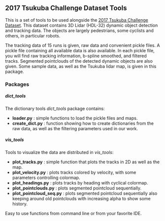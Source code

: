 ## 2017 Tsukuba Challenge Dataset Tools

This is a set of tools to be used alongside the [2017 Tsukuba Challenge Dataset](https://goo.gl/k2pGHE). This dataset contains 3D Lidar (HDL-32) dynamic object detection and tracking data. The objects are largely pedestrians, some cyclists and others, in particular robots.

The tracking data of 15 runs is given, raw data and convenient pickle files. A pickle file containing all available data is also available. In each pickle file, you will find raw tracking information, b-spline smoothed, and filtered tracks. Segmented pointclouds of the detected dynamic objects are also given. Some sample data, as well as the Tsukuba lidar map, is given in this package.

### Packages
##### dict_tools
The dictionary tools *dict_tools* package contains:
*   **loader.py** : simple functions to load the pickle files and maps.
*   **create_dict.py** : function showing how to create dictionaries from the raw data, as well as the filtering parameters used in our work.

##### vis_tools
Tools to visualize the data are distributed in *vis_tools*:
*   **plot_tracks.py** : simple function that plots the tracks in 2D as well as the map.
*   **plot_velocity.py** : plots tracks colored by velocity, with some parameters controlling colormap.
*   **plot_headings.py** : plots tracks by heading with cyclical colormap.
*   **plot_pointclouds.py** : plots segmented pointcloud sequentially.
*   **plot_pointcloud_seq.py** : plots segmented pointcloud sequentially also keeping around old pointclouds with increasing alpha to show some history.

Easy to use functions from command line or from your favorite IDE.